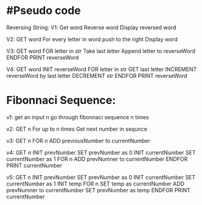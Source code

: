 

#Pseudo code
=======

Reversing String:
V1:
Get word
Reverse word
Display reversed word

V2:
GET word
For every letter in word push to the right
Display word

V3:
GET word
FOR letter in str
  Take last letter
  Append letter to reverseWord
ENDFOR
PRINT reverseWord

V4:
GET word
INIT reverseWord
FOR letter in str
  GET last letter
  INCREMENT reverseWord by last letter
  DECREMENT str
ENDFOR
PRINT reverseWord







Fibonnaci Sequence:
======
v1:
get an input n
go through fibonnaci sequence n times

v2:
GET n
For up to n times
  Get next number in sequnce

v3:
GET n
FOR n
  ADD previousNumber to currentNumber

v4:
GET n
INIT prevNumber
SET prevNumber as 0
INIT currentNumber
SET currentNumber as 1
FOR n
  ADD prevNumner to currentNumber
ENDFOR
PRINT currentNumber

v5:
GET n
INIT prevNumber
SET prevNumber as 0
INIT currentNumber
SET currentNumber as 1
INIT temp
FOR n
  SET temp as currentNumber
  ADD prevNumner to currentNumber
  SET prevNumber as temp
ENDFOR
PRINT currentNumber
